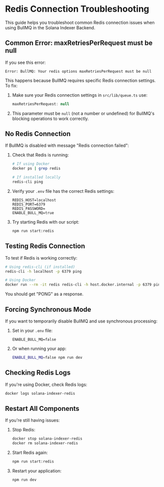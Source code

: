 # Redis Connection Troubleshooting

This guide helps you troubleshoot common Redis connection issues when using BullMQ in the Solana Indexer Backend.

## Common Error: maxRetriesPerRequest must be null

If you see this error:
```
Error: BullMQ: Your redis options maxRetriesPerRequest must be null
```

This happens because BullMQ requires specific Redis connection settings. To fix:

1. Make sure your Redis connection settings in `src/lib/queue.ts` use:
   ```javascript
   maxRetriesPerRequest: null
   ```

2. This parameter must be `null` (not a number or undefined) for BullMQ's blocking operations to work correctly.

## No Redis Connection

If BullMQ is disabled with message "Redis connection failed":

1. Check that Redis is running:
   ```bash
   # If using Docker
   docker ps | grep redis
   
   # If installed locally
   redis-cli ping
   ```

2. Verify your `.env` file has the correct Redis settings:
   ```
   REDIS_HOST=localhost
   REDIS_PORT=6379
   REDIS_PASSWORD=
   ENABLE_BULL_MQ=true
   ```

3. Try starting Redis with our script:
   ```bash
   npm run start:redis
   ```

## Testing Redis Connection

To test if Redis is working correctly:

```bash
# Using redis-cli (if installed)
redis-cli -h localhost -p 6379 ping

# Using Docker
docker run --rm -it redis redis-cli -h host.docker.internal -p 6379 ping
```

You should get "PONG" as a response.

## Forcing Synchronous Mode

If you want to temporarily disable BullMQ and use synchronous processing:

1. Set in your `.env` file:
   ```
   ENABLE_BULL_MQ=false
   ```

2. Or when running your app:
   ```bash
   ENABLE_BULL_MQ=false npm run dev
   ```

## Checking Redis Logs

If you're using Docker, check Redis logs:

```bash
docker logs solana-indexer-redis
```

## Restart All Components

If you're still having issues:

1. Stop Redis:
   ```bash
   docker stop solana-indexer-redis
   docker rm solana-indexer-redis
   ```

2. Start Redis again:
   ```bash
   npm run start:redis
   ```

3. Restart your application:
   ```bash
   npm run dev
   ``` 